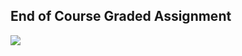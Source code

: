 ## End of Course Graded Assignment

![](/C3-Version-Control/week4/end-of-course-graded-assignment/ss1.png)